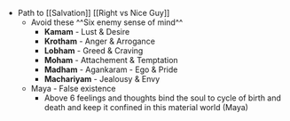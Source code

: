- Path to [[Salvation]] [[Right vs Nice Guy]]
    - Avoid these ^^Six enemy sense of mind^^
        - **Kamam** - Lust & Desire
        - **Krotham** - Anger & Arrogance
        - **Lobham** - Greed & Craving
        - **Moham** - Attachement & Temptation
        - **Madham** - Agankaram - Ego & Pride
        - **Machariyam** - Jealousy & Envy
    - Maya - False existence
        - Above 6 feelings and thoughts bind the soul to cycle of birth and death and keep it confined in this material world (Maya)
